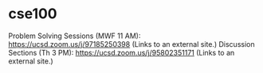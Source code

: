 # cse100

Problem Solving Sessions (MWF 11 AM): https://ucsd.zoom.us/j/97185250398 (Links to an external site.)
Discussion Sections (Th 3 PM): https://ucsd.zoom.us/j/95802351171 (Links to an external site.)
